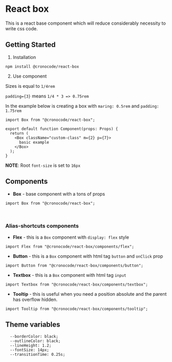 # React box

This is a react base component which will reduce considerably necessity to write css code.

## Getting Started

1. Installation

```
npm install @cronocode/react-box
```

2. Use component

Sizes is equal to `1/4rem`

`padding={3}` means `1/4 * 3 => 0.75rem`

In the example below is creating a box with `maring: 0.5rem` and `padding: 1.75rem`

```
import Box from "@cronocode/react-box";

export default function Component(props: Props) {
  return (
    <Box className="custom-class" m={2} p={7}>
      basic example
    </Box>
  );
}
```

**NOTE**: Root `font-size` is set to `16px`

## Components

- **Box** - base component with a tons of props

```
import Box from "@cronocode/react-box";
```

<br/>

### Alias-shortcuts components

- **Flex** - this is a `Box` component with `display: flex` style

```
import Flex from "@cronocode/react-box/components/flex";
```

- **Button** - this is a `Box` component with html tag `button` and `onClick` prop

```
import Button from "@cronocode/react-box/components/button";
```

- **Textbox** - this is a `Box` component with html tag `input`

```
import Textbox from "@cronocode/react-box/components/textbox";
```

- **Tooltip** - this is useful when you need a position absolute and the parent has overflow hidden.

```
import Tooltip from "@cronocode/react-box/components/tooltip";
```

## Theme variables

```
  --borderColor: black;
  --outlineColor: black;
  --lineHeight: 1.2;
  --fontSize: 14px;
  --transitionTime: 0.25s;
```
